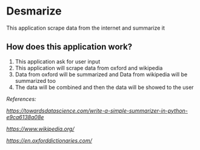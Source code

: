 # Desmarize
This application scrape data from the internet and summarize it

## How does this application work?
1. This application ask for user input
2. This application will scrape data from oxford and wikipedia
3. Data from oxford will be summarized and Data from wikipedia will be summarized too
4. The data will be combined and then the data will be showed to the user




*References:*

*https://towardsdatascience.com/write-a-simple-summarizer-in-python-e9ca6138a08e*

*https://www.wikipedia.org/*

*https://en.oxforddictionaries.com/*
